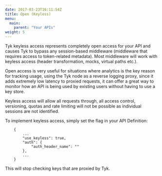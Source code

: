 ```yaml
---
date: 2017-03-23T16:11:54Z
title: Open (Keyless)
menu:
  main:
    parent: "Your APIs"
weight: 5 
---
```


Tyk keyless access represents completely open access for your API and causes Tyk to bypass any session-based middleware (middleware that requires access to token-related metadata). Most middleware will work with keyless access (header transformation, mocks, virtual paths etc.).

Open access is very useful for situations where analytics is the key reason for tracking usage, using the Tyk node as a reverse logging proxy, since it adds extremely low latency to proxied requests, it can offer a great way to monitor how an API is being used by existing users without having to use a key store.

Keyless access will allow all requests through, all access control, versioning, quotas and rate limiting will not be possible as individual sessions are not identified.

To implement keyless access, simply set the flag in your API Definition:

```{.copyWrapper}
	{
	    ...
	    "use_keyless": true,
	    "auth": {
	        "auth_header_name": ""
	    },
	    ...
	}
```
This will stop checking keys that are proxied by Tyk.

